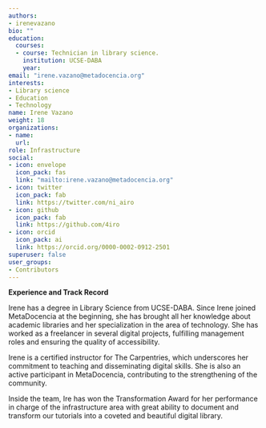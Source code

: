```yaml
---
authors:
- irenevazano
bio: ""
education:
  courses:
  - course: Technician in library science.
    institution: UCSE-DABA 
    year: 
email: "irene.vazano@metadocencia.org"
interests:
- Library science
- Education
- Technology
name: Irene Vazano
weight: 18
organizations:
- name: 
  url: 
role: Infrastructure
social:
- icon: envelope
  icon_pack: fas
  link: "mailto:irene.vazano@metadocencia.org"
- icon: twitter
  icon_pack: fab
  link: https://twitter.com/ni_airo
- icon: github
  icon_pack: fab
  link: https://github.com/4iro
- icon: orcid
  icon_pack: ai
  link: https://orcid.org/0000-0002-0912-2501
superuser: false
user_groups:
- Contributors
---
```

**Experience and Track Record**

Irene has a degree in Library Science from UCSE-DABA. Since Irene joined MetaDocencia at the beginning, she has brought all her knowledge about academic libraries and her specialization in the area of technology. She has worked as a freelancer in several digital projects, fulfilling management roles and ensuring the quality of accessibility.

Irene is a certified instructor for The Carpentries, which underscores her commitment to teaching and disseminating digital skills. She is also an active participant in MetaDocencia, contributing to the strengthening of the community.

Inside the team, Ire has won the Transformation Award for her performance in charge of the infrastructure area with great ability to document and transform our tutorials into a coveted and beautiful digital library.
